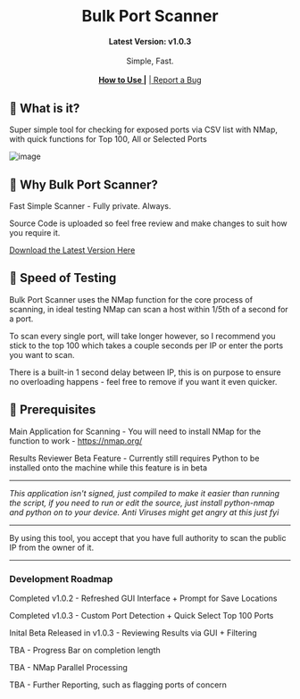 <br/>
<div align="center">
<a href="https://github.com/itsharryshelton/BulkPortScanner">
</a>
<h1 align="center">Bulk Port Scanner</h1>
<h4 align="center">Latest Version: v1.0.3</h4>
<p align="center">
Simple, Fast.
<br/>
<br/>
<a href="https://github.com/itsharryshelton/BulkPortScanner/wiki"><strong>How to Use      |</strong></a>
<a href="https://github.com/itsharryshelton/BulkPortScanner/issues">|       Report a Bug</a>
</p>
</div>


## 🤌 What is it?
Super simple tool for checking for exposed ports via CSV list with NMap, with quick functions for Top 100, All or Selected Ports

![image](https://github.com/user-attachments/assets/3df77b9e-3b50-4b31-bb44-2c581347b345)


## 👾 Why Bulk Port Scanner?

Fast Simple Scanner - Fully private. Always.

Source Code is uploaded so feel free review and make changes to suit how you require it.

<a href="https://github.com/itsharryshelton/BulkPortScanner/releases">Download the Latest Version Here</a>

## 🚄 Speed of Testing

Bulk Port Scanner uses the NMap function for the core process of scanning, in ideal testing NMap can scan a host within 1/5th of a second for a port.

To scan every single port, will take longer however, so I recommend you stick to the top 100 which takes a couple seconds per IP or enter the ports you want to scan.

There is a built-in 1 second delay between IP, this is on purpose to ensure no overloading happens - feel free to remove if you want it even quicker.

## 📖 Prerequisites

Main Application for Scanning - You will need to install NMap for the function to work - https://nmap.org/

Results Reviewer Beta Feature - Currently still requires Python to be installed onto the machine while this feature is in beta

---


_This application isn't signed, just compiled to make it easier than running the script, if you need to run or edit the source, just install python-nmap and python on to your device. Anti Viruses might get angry at this just fyi_

----

By using this tool, you accept that you have full authority to scan the public IP from the owner of it.

----

### Development Roadmap


Completed v1.0.2 - Refreshed GUI Interface + Prompt for Save Locations

Completed v1.0.3 - Custom Port Detection + Quick Select Top 100 Ports

Inital Beta Released in v1.0.3 - Reviewing Results via GUI + Filtering

TBA - Progress Bar on completion length

TBA - NMap Parallel Processing

TBA - Further Reporting, such as flagging ports of concern

